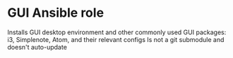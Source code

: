 # GUI Ansible role

Installs GUI desktop environment and other commonly used GUI packages:
i3, Simplenote, Atom, and their relevant configs
Is not a git submodule and doesn't auto-update
